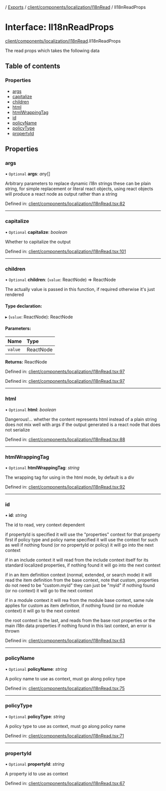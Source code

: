 [](../README.md) / [Exports](../modules.md) / [client/components/localization/I18nRead](../modules/client_components_localization_i18nread.md) / II18nReadProps

# Interface: II18nReadProps

[client/components/localization/I18nRead](../modules/client_components_localization_i18nread.md).II18nReadProps

The read props which takes the following data

## Table of contents

### Properties

- [args](client_components_localization_i18nread.ii18nreadprops.md#args)
- [capitalize](client_components_localization_i18nread.ii18nreadprops.md#capitalize)
- [children](client_components_localization_i18nread.ii18nreadprops.md#children)
- [html](client_components_localization_i18nread.ii18nreadprops.md#html)
- [htmlWrappingTag](client_components_localization_i18nread.ii18nreadprops.md#htmlwrappingtag)
- [id](client_components_localization_i18nread.ii18nreadprops.md#id)
- [policyName](client_components_localization_i18nread.ii18nreadprops.md#policyname)
- [policyType](client_components_localization_i18nread.ii18nreadprops.md#policytype)
- [propertyId](client_components_localization_i18nread.ii18nreadprops.md#propertyid)

## Properties

### args

• `Optional` **args**: *any*[]

Arbitrary parameters to replace dynamic i18n strings
these can be plain string, for simple replacement or literal react
objects, using react objects will produce a react node as output
rather than a string

Defined in: [client/components/localization/I18nRead.tsx:82](https://github.com/onzag/itemize/blob/11a98dec/client/components/localization/I18nRead.tsx#L82)

___

### capitalize

• `Optional` **capitalize**: *boolean*

Whether to capitalize the output

Defined in: [client/components/localization/I18nRead.tsx:101](https://github.com/onzag/itemize/blob/11a98dec/client/components/localization/I18nRead.tsx#L101)

___

### children

• `Optional` **children**: (`value`: ReactNode) => ReactNode

The actually value is passed in this function, if required
otherwise it's just rendered

#### Type declaration:

▸ (`value`: ReactNode): ReactNode

#### Parameters:

Name | Type |
:------ | :------ |
`value` | ReactNode |

**Returns:** ReactNode

Defined in: [client/components/localization/I18nRead.tsx:97](https://github.com/onzag/itemize/blob/11a98dec/client/components/localization/I18nRead.tsx#L97)

Defined in: [client/components/localization/I18nRead.tsx:97](https://github.com/onzag/itemize/blob/11a98dec/client/components/localization/I18nRead.tsx#L97)

___

### html

• `Optional` **html**: *boolean*

Dangerous!... whether the content represents html instead of a plain string
does not mix well with args if the output generated is a react node that
does not serialize

Defined in: [client/components/localization/I18nRead.tsx:88](https://github.com/onzag/itemize/blob/11a98dec/client/components/localization/I18nRead.tsx#L88)

___

### htmlWrappingTag

• `Optional` **htmlWrappingTag**: *string*

The wrapping tag for using in the html mode, by default is a div

Defined in: [client/components/localization/I18nRead.tsx:92](https://github.com/onzag/itemize/blob/11a98dec/client/components/localization/I18nRead.tsx#L92)

___

### id

• **id**: *string*

The id to read, very context dependent

if propertyId is specified it will use the "properties" context for that property first
if policy type and policy name specified it will use the context for such as well
if nothing found (or no propertyId or policy) it will go into the next context

if in an include context it will read from the include context itself for its standard
localized properties, if nothing found it will go into the next context

if in an item definition context (normal, extended, or search mode) it will read the item definition
from the base context, note that custom, properties do not need to be "custom.myid" they can
just be "myid" if nothing found (or no context) it will go to the next context

if in a module context it will rea from the module base context, same rule applies for custom
as item definition, if nothing found (or no module context) it will go to the next context

the root context is the last, and reads from the base root properties or the main i18n data properties
if nothing found in this last context, an error is thrown

Defined in: [client/components/localization/I18nRead.tsx:63](https://github.com/onzag/itemize/blob/11a98dec/client/components/localization/I18nRead.tsx#L63)

___

### policyName

• `Optional` **policyName**: *string*

A policy name to use as context, must go along policy type

Defined in: [client/components/localization/I18nRead.tsx:75](https://github.com/onzag/itemize/blob/11a98dec/client/components/localization/I18nRead.tsx#L75)

___

### policyType

• `Optional` **policyType**: *string*

A policy type to use as context, must go along policy name

Defined in: [client/components/localization/I18nRead.tsx:71](https://github.com/onzag/itemize/blob/11a98dec/client/components/localization/I18nRead.tsx#L71)

___

### propertyId

• `Optional` **propertyId**: *string*

A property id to use as context

Defined in: [client/components/localization/I18nRead.tsx:67](https://github.com/onzag/itemize/blob/11a98dec/client/components/localization/I18nRead.tsx#L67)
